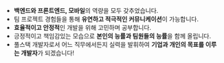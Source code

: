 - **백엔드와 프론트엔드, 모바일**의 역량을 모두 갖추었습니다.
- 팀 프로젝트 경험들을 통해 **유연하고 적극적인 커뮤니케이션**이 가능합니다.
- **효율적이고 안정적**인 개발을 위해 고민하며 공부합니다.
- 긍정적이고 책임감있는 모습으로 **본인의 능률과 팀원들의 능률**을 함께 올립니다.
- 풀스택 개발자로서 어느 직무에서든지 실력을 발휘하여 **기업과 개인의 목표를 이루는 개발자**가 되겠습니다!